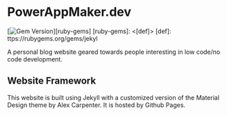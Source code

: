 # PowerAppMaker.dev

[![Gem Version](https://img.shields.io/gem/v/jekyll.svg)][ruby-gems]
[ruby-gems]: <[def]>
[def]: ttps://rubygems.org/gems/jekyl

A personal blog website geared towards people interesting in low code/no code development.

## Website Framework

This website is built using Jekyll with a customized version of the Material Design theme by Alex Carpenter. It is hosted by Github Pages.
